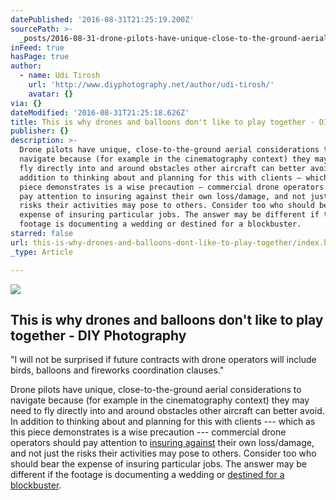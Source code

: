```yaml
---
datePublished: '2016-08-31T21:25:19.200Z'
sourcePath: >-
  _posts/2016-08-31-drone-pilots-have-unique-close-to-the-ground-aerial-conside.md
inFeed: true
hasPage: true
author:
  - name: Udi Tirosh
    url: 'http://www.diyphotography.net/author/udi-tirosh/'
    avatar: {}
via: {}
dateModified: '2016-08-31T21:25:18.626Z'
title: This is why drones and balloons don't like to play together - DIY Photography
publisher: {}
description: >-
  Drone pilots have unique, close-to-the-ground aerial considerations to
  navigate because (for example in the cinematography context) they may need to
  fly directly into and around obstacles other aircraft can better avoid. In
  addition to thinking about and planning for this with clients — which as this
  piece demonstrates is a wise precaution — commercial drone operators should
  pay attention to insuring against their own loss/damage, and not just the
  risks their activities may pose to others. Consider too who should bear the
  expense of insuring particular jobs. The answer may be different if the
  footage is documenting a wedding or destined for a blockbuster.
starred: false
url: this-is-why-drones-and-balloons-dont-like-to-play-together/index.html
_type: Article

---
```

<article style=""><img src="https://imgflo.herokuapp.com/graph/2b2431f8e7ba7b0/3afbf7cb7e11c1332666f95287cba24d/noop.jpg?input=http%3A%2F%2Fwww.diyphotography.net%2Fwordpress%2Fwp-content%2Fuploads%2F2016%2F08%2Fdrone-broken-01.jpg" /><h1>This is why drones and balloons don't like to play together - DIY Photography</h1><p>"I will not be surprised if future contracts with drone operators will include birds, balloons and fireworks coordination clauses."</p></article>

Drone pilots have unique, close-to-the-ground aerial considerations to navigate because (for example in the cinematography context) they may need to fly directly into and around obstacles other aircraft can better avoid. In addition to thinking about and planning for this with clients --- which as this piece demonstrates is a wise precaution --- commercial drone operators should pay attention to [insuring against][0] their own loss/damage, and not just the risks their activities may pose to others. Consider too who should bear the expense of insuring particular jobs. The answer may be different if the footage is documenting a wedding or [destined for a blockbuster][1].

[0]: http://www.aig.com/business/insurance/specialty/unmanned-aircraft-solutions "AIG's UAS insurance page"
[1]: http://skytango.com/drones-in-movies-7-hollywood-movies-filmed-with-drones/ "Drones In Movies: 7 Hollywood Movies Filmed With Drones"